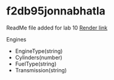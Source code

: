# f2db95jonnabhatla
ReadMe file added for lab 10
[Render link](https://f2wb95jonnabhatla.onrender.com)

Engines
- EngineType(string)
- Cylinders(number)
- FuelType(string)
- Transmission(string)

